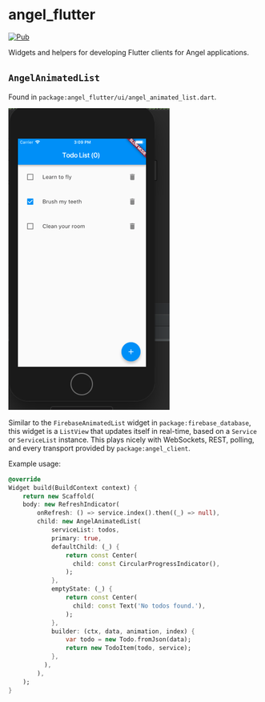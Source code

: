 # angel_flutter
[![Pub](https://img.shields.io/pub/v/angel_flutter.svg)](https://pub.dartlang.org/packages/angel_flutter)

Widgets and helpers for developing Flutter clients for Angel applications.

## `AngelAnimatedList`
Found in `package:angel_flutter/ui/angel_animated_list.dart`.

![AngelAnimatedList screenshot](https://github.com/angel-dart/flutter/raw/master/screenshots/todos.png)

Similar to the `FirebaseAnimatedList` widget in `package:firebase_database`, this widget
is a `ListView` that updates itself in real-time, based on a `Service` or `ServiceList`
instance. This plays nicely with WebSockets, REST, polling, and every transport provided by
`package:angel_client`.

Example usage:

```dart
@override
Widget build(BuildContext context) {
    return new Scaffold(
    body: new RefreshIndicator(
        onRefresh: () => service.index().then((_) => null),
        child: new AngelAnimatedList(
            serviceList: todos,
            primary: true,
            defaultChild: (_) {
                return const Center(
                  child: const CircularProgressIndicator(),
                );
            },
            emptyState: (_) {
                return const Center(
                  child: const Text('No todos found.'),
                );
            },
            builder: (ctx, data, animation, index) {
                var todo = new Todo.fromJson(data);
                return new TodoItem(todo, service);
            },
          ),
        ),
    );
}
```